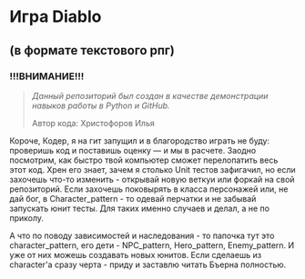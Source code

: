 # Игра Diablo
## (в формате текстового рпг)

### !!!ВНИМАНИЕ!!!
>_Данный репозиторий был создан в качестве демонстрации навыков работы в Python и GitHub._
>
>Автор кода: Христофоров Илья


Короче, Кодер, я на гит запущил и в благородство играть не буду: проверишь код и поставишь оценку — и мы в расчете. Заодно посмотрим, как быстро твой компьютер сможет перелопатить весь этот код. Хрен его знает, зачем я столько Unit тестов зафигачил, но если захочешь что-то изменить - открывай новую веткуи или форкай на свой репозиторий. Если захочешь поковырять в класса персонажей или, не дай бог, в Character_pattern - то одевай перчатки и не забывай запускать юнит тесты. Для таких именно случаев и делал, а не по приколу. 

А что по поводу зависимостей и наследования - то папочка тут это character_pattern, его дети - NPC_pattern, Hero_pattern, Enemy_pattern. И уже от них можешь создавать новых юнитов. Если сделаешь из character'a сразу черта - приду и заставлю читать Бъерна полностью. 
